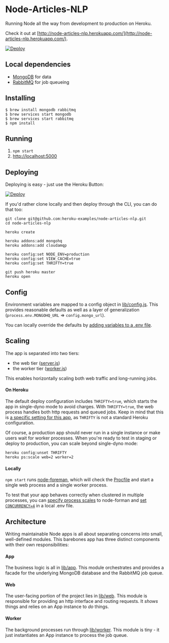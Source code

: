 # Node-Articles-NLP

Running Node all the way from development to production on Heroku.

Check it out at [http://node-articles-nlp.herokuapp.com/](http://node-articles-nlp.herokuapp.com/).

[![Deploy](https://www.herokucdn.com/deploy/button.png)](https://heroku.com/deploy?template=https://github.com/blackjmxx/node-articles-nlp)

## Local dependencies

- [MongoDB](http://www.mongodb.org/) for data
- [RabbitMQ](http://www.rabbitmq.com/) for job queueing

## Installing

```
$ brew install mongodb rabbitmq
$ brew services start mongodb
$ brew services start rabbitmq
$ npm install
```

## Running

1. `npm start`
2. [http://localhost:5000](http://localhost:5000)

## Deploying

Deploying is easy - just use the Heroku Button:

[![Deploy](https://www.herokucdn.com/deploy/button.png)](https://heroku.com/deploy?template=https://github.com/blackjmxx/node-articles-nlp)

If you'd rather clone locally and then deploy through the CLI, you can do that too:

```
git clone git@github.com:heroku-examples/node-articles-nlp.git
cd node-articles-nlp

heroku create

heroku addons:add mongohq
heroku addons:add cloudamqp

heroku config:set NODE_ENV=production
heroku config:set VIEW_CACHE=true
heroku config:set THRIFTY=true

git push heroku master
heroku open
```

## Config

Environment variables are mapped to a config object in [lib/config.js](https://github.com/heroku-examples/node-articles-nlp/blob/master/lib/config.js).
This provides reasonable defaults as well as a layer of generalization
(`process.env.MONGOHQ_URL` => `config.mongo_url`).

You can locally override the defaults by
[adding variables to a .env file](https://github.com/strongloop/node-foreman#environmental-variables).

## Scaling

The app is separated into two tiers:

- the web tier ([server.js](https://github.com/heroku-examples/node-articles-nlp/blob/master/lib/server.js))
- the worker tier ([worker.js](https://github.com/heroku-examples/node-articles-nlp/blob/master/lib/worker.js))

This enables horizontally scaling both web traffic and long-running jobs.

#### On Heroku

The default deploy configuration includes `THRIFTY=true`, which starts the app in single-dyno mode to avoid charges.
With `THRIFTY=true`, the web process handles both http requests and queued jobs.
Keep in mind that this is [a specific setting for this app](https://github.com/heroku-examples/node-articles-nlp/blob/ff581ec20b843e9c37c5ccdc6d1a175396311531/lib/server.js#L28),
as `THRIFTY` is not a standard Heroku configuration.

Of course, a production app should never run in a single instance or make users wait for worker processes.
When you're ready to test in staging or deploy to production, you can scale beyond single-dyno mode:

```
heroku config:unset THRIFTY
heroku ps:scale web=2 worker=2
```

#### Locally

`npm start` runs [node-foreman](http://strongloop.github.io/node-foreman/),
which will check the [Procfile](https://github.com/heroku-examples/node-articles-nlp/blob/master/Procfile)
and start a single web process and a single worker process.

To test that your app behaves correctly when clustered in multiple processes,
you can [specify process scales](https://github.com/strongloop/node-foreman#advanced-usage) to node-forman
and [set `CONCURRENCY=4`](https://github.com/strongloop/node-foreman#environmental-variables) in a local .env file.

## Architecture

Writing maintainable Node apps is all about separating concerns into small, well-defined modules.
This barebones app has three distinct components with their own responsibilities:

#### App

The business logic is all in [lib/app](https://github.com/heroku-examples/node-articles-nlp/tree/master/lib/app).
This module orchestrates and provides a facade for the underlying
MongoDB database and the RabbitMQ job queue.

#### Web

The user-facing portion of the project lies in [lib/web](https://github.com/heroku-examples/node-articles-nlp/tree/master/lib/web).
This module is responsible for providing an http interface and routing requests.
It *shows* things and relies on an App instance to *do* things.

#### Worker

The background processes run through [lib/worker](https://github.com/heroku-examples/node-articles-nlp/blob/master/lib/worker.js).
This module is tiny - it just instantiates an App instance to process the job queue.
